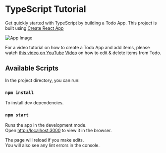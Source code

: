 # TypeScript Tutorial

Get quickly started with TypeScript by building a Todo App.
This project is built using [Create React App](https://create-react-app.dev/docs/adding-typescript/)

![App Image](./public/app-image.png)

For a video tutorial on how to create a Todo App and add items, please watch [this video on YouTube](https://www.youtube.com/watch?v=BUh12mwkH_8)
[Video](https://www.youtube.com/watch?v=CUJoDbN-MM8) on how to edit & delete items from Todo.

## Available Scripts

In the project directory, you can run:

### `npm install`

To install dev dependencies.

### `npm start`

Runs the app in the development mode.\
Open [http://localhost:3000](http://localhost:3000) to view it in the browser.

The page will reload if you make edits.\
You will also see any lint errors in the console.
